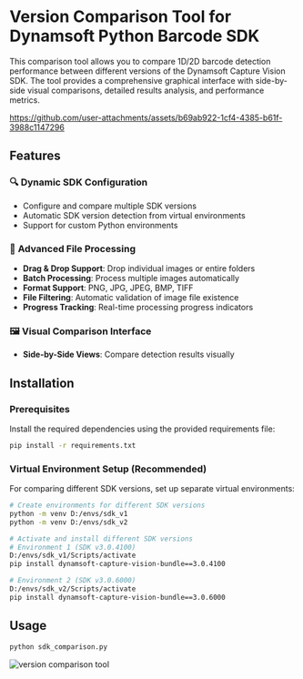 # Version Comparison Tool for Dynamsoft Python Barcode SDK  

This comparison tool allows you to compare 1D/2D barcode detection performance between different versions of the Dynamsoft Capture Vision SDK. The tool provides a comprehensive graphical interface with side-by-side visual comparisons, detailed results analysis, and performance metrics.

https://github.com/user-attachments/assets/b69ab922-1cf4-4385-b61f-3988c1147296

## Features

### 🔍 **Dynamic SDK Configuration**
- Configure and compare multiple SDK versions
- Automatic SDK version detection from virtual environments
- Support for custom Python environments

### 📁 **Advanced File Processing**
- **Drag & Drop Support**: Drop individual images or entire folders
- **Batch Processing**: Process multiple images automatically
- **Format Support**: PNG, JPG, JPEG, BMP, TIFF
- **File Filtering**: Automatic validation of image file existence
- **Progress Tracking**: Real-time processing progress indicators

### 🖼️ **Visual Comparison Interface**
- **Side-by-Side Views**: Compare detection results visually

## Installation

### Prerequisites
Install the required dependencies using the provided requirements file:

```bash
pip install -r requirements.txt
```

### Virtual Environment Setup (Recommended)
For comparing different SDK versions, set up separate virtual environments:

```bash
# Create environments for different SDK versions
python -m venv D:/envs/sdk_v1
python -m venv D:/envs/sdk_v2

# Activate and install different SDK versions
# Environment 1 (SDK v3.0.4100)
D:/envs/sdk_v1/Scripts/activate
pip install dynamsoft-capture-vision-bundle==3.0.4100

# Environment 2 (SDK v3.0.6000)  
D:/envs/sdk_v2/Scripts/activate
pip install dynamsoft-capture-vision-bundle==3.0.6000
```

## Usage

```bash
python sdk_comparison.py
```

![version comparison tool](https://www.dynamsoft.com/codepool/img/2025/09/python-sdk-comparison-tool.png)
